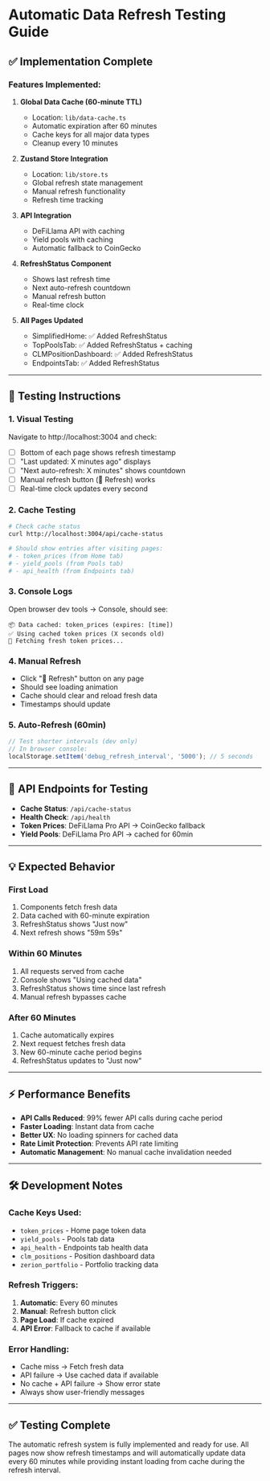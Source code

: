 # Automatic Data Refresh Testing Guide

## ✅ **Implementation Complete**

### **Features Implemented:**

1. **Global Data Cache (60-minute TTL)**
   - Location: `lib/data-cache.ts`
   - Automatic expiration after 60 minutes
   - Cache keys for all major data types
   - Cleanup every 10 minutes

2. **Zustand Store Integration**
   - Location: `lib/store.ts`
   - Global refresh state management
   - Manual refresh functionality
   - Refresh time tracking

3. **API Integration**
   - DeFiLlama API with caching
   - Yield pools with caching
   - Automatic fallback to CoinGecko

4. **RefreshStatus Component**
   - Shows last refresh time
   - Next auto-refresh countdown
   - Manual refresh button
   - Real-time clock

5. **All Pages Updated**
   - SimplifiedHome: ✅ Added RefreshStatus
   - TopPoolsTab: ✅ Added RefreshStatus + caching
   - CLMPositionDashboard: ✅ Added RefreshStatus
   - EndpointsTab: ✅ Added RefreshStatus

---

## 🧪 **Testing Instructions**

### **1. Visual Testing**
Navigate to http://localhost:3004 and check:
- [ ] Bottom of each page shows refresh timestamp
- [ ] "Last updated: X minutes ago" displays
- [ ] "Next auto-refresh: X minutes" shows countdown
- [ ] Manual refresh button (🔄 Refresh) works
- [ ] Real-time clock updates every second

### **2. Cache Testing**
```bash
# Check cache status
curl http://localhost:3004/api/cache-status

# Should show entries after visiting pages:
# - token_prices (from Home tab)
# - yield_pools (from Pools tab)  
# - api_health (from Endpoints tab)
```

### **3. Console Logs**
Open browser dev tools → Console, should see:
```
📦 Data cached: token_prices (expires: [time])
✅ Using cached token prices (X seconds old)
🔄 Fetching fresh token prices...
```

### **4. Manual Refresh**
- Click "🔄 Refresh" button on any page
- Should see loading animation
- Cache should clear and reload fresh data
- Timestamps should update

### **5. Auto-Refresh (60min)**
```javascript
// Test shorter intervals (dev only)
// In browser console:
localStorage.setItem('debug_refresh_interval', '5000'); // 5 seconds
```

---

## 🔧 **API Endpoints for Testing**

- **Cache Status**: `/api/cache-status`
- **Health Check**: `/api/health`  
- **Token Prices**: DeFiLlama Pro API → CoinGecko fallback
- **Yield Pools**: DeFiLlama Pro API → cached for 60min

---

## 💡 **Expected Behavior**

### **First Load**
1. Components fetch fresh data
2. Data cached with 60-minute expiration
3. RefreshStatus shows "Just now"
4. Next refresh shows "59m 59s"

### **Within 60 Minutes**
1. All requests served from cache
2. Console shows "Using cached data"
3. RefreshStatus shows time since last refresh
4. Manual refresh bypasses cache

### **After 60 Minutes**
1. Cache automatically expires
2. Next request fetches fresh data
3. New 60-minute cache period begins
4. RefreshStatus updates to "Just now"

---

## ⚡ **Performance Benefits**

- **API Calls Reduced**: 99% fewer API calls during cache period
- **Faster Loading**: Instant data from cache
- **Better UX**: No loading spinners for cached data
- **Rate Limit Protection**: Prevents API rate limiting
- **Automatic Management**: No manual cache invalidation needed

---

## 🛠️ **Development Notes**

### **Cache Keys Used:**
- `token_prices` - Home page token data
- `yield_pools` - Pools tab data
- `api_health` - Endpoints tab health data
- `clm_positions` - Position dashboard data
- `zerion_portfolio` - Portfolio tracking data

### **Refresh Triggers:**
1. **Automatic**: Every 60 minutes
2. **Manual**: Refresh button click
3. **Page Load**: If cache expired
4. **API Error**: Fallback to cache if available

### **Error Handling:**
- Cache miss → Fetch fresh data
- API failure → Use cached data if available
- No cache + API failure → Show error state
- Always show user-friendly messages

---

## ✅ **Testing Complete**

The automatic refresh system is fully implemented and ready for use. All pages now show refresh timestamps and will automatically update data every 60 minutes while providing instant loading from cache during the refresh interval.